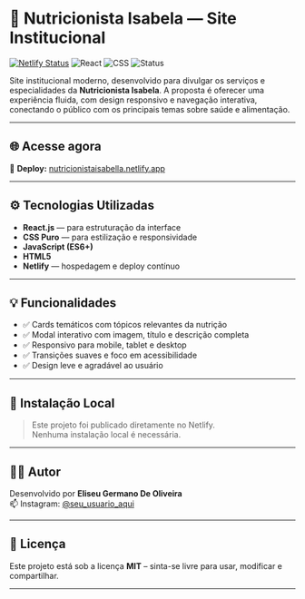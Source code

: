 # 🥦 Nutricionista Isabela &mdash; Site Institucional

[![Netlify Status](https://api.netlify.com/api/v1/badges/6e04e9b5-xxxx-xxxx-xxxx-xxxxxxxxxxxx/deploy-status)](https://app.netlify.com/sites/nutricionistaisabella/deploys)
![React](https://img.shields.io/badge/React-18.x-blue)
![CSS](https://img.shields.io/badge/CSS-100%25-lightblue)
![Status](https://img.shields.io/badge/Status-Online-brightgreen)

Site institucional moderno, desenvolvido para divulgar os serviços e especialidades da **Nutricionista Isabela**. A proposta é oferecer uma experiência fluida, com design responsivo e navegação interativa, conectando o público com os principais temas sobre saúde e alimentação.

---

## 🌐 Acesse agora

🔗 **Deploy:** [nutricionistaisabella.netlify.app](https://nutricionistaisabella.netlify.app)

---

## ⚙️ Tecnologias Utilizadas

- **React.js** — para estruturação da interface
- **CSS Puro** — para estilização e responsividade
- **JavaScript (ES6+)**
- **HTML5**
- **Netlify** — hospedagem e deploy contínuo

---

## 💡 Funcionalidades

- ✅ Cards temáticos com tópicos relevantes da nutrição
- ✅ Modal interativo com imagem, título e descrição completa
- ✅ Responsivo para mobile, tablet e desktop
- ✅ Transições suaves e foco em acessibilidade
- ✅ Design leve e agradável ao usuário

---

## 🚫 Instalação Local

> Este projeto foi publicado diretamente no Netlify.  
> Nenhuma instalação local é necessária.

---

## 👨‍💻 Autor

Desenvolvido por **Eliseu Germano De Oliveira**  
📫 Instagram: [@seu_usuario_aqui]()

---

## 📄 Licença

Este projeto está sob a licença **MIT** – sinta-se livre para usar, modificar e compartilhar.

---

